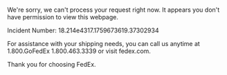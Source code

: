  	


 	

We're sorry, we can't process your request right now. It appears you don't have permission to view this webpage.


Incident Number: 18.214e4317.1759673619.37302934





For assistance with your shipping needs, you can call us anytime at 1.800.GoFedEx 1.800.463.3339 or visit fedex.com.




Thank you for choosing FedEx.